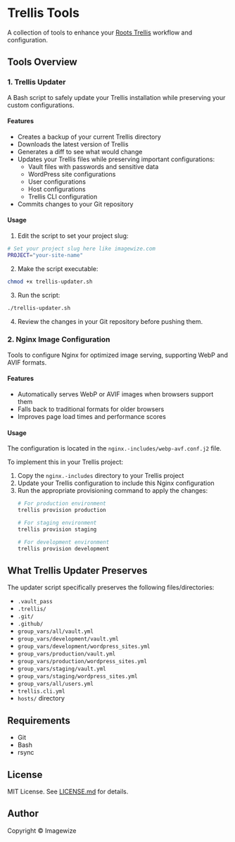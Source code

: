 # Trellis Tools

A collection of tools to enhance your [Roots Trellis](https://roots.io/trellis/) workflow and configuration.

## Tools Overview

### 1. Trellis Updater

A Bash script to safely update your Trellis installation while preserving your custom configurations.

#### Features

- Creates a backup of your current Trellis directory
- Downloads the latest version of Trellis
- Generates a diff to see what would change
- Updates your Trellis files while preserving important configurations:
  - Vault files with passwords and sensitive data
  - WordPress site configurations
  - User configurations
  - Host configurations
  - Trellis CLI configuration
- Commits changes to your Git repository

#### Usage

1. Edit the script to set your project slug:
```bash
# Set your project slug here like imagewize.com
PROJECT="your-site-name"
```

2. Make the script executable:
```bash
chmod +x trellis-updater.sh
```

3. Run the script:
```bash
./trellis-updater.sh
```

4. Review the changes in your Git repository before pushing them.

### 2. Nginx Image Configuration

Tools to configure Nginx for optimized image serving, supporting WebP and AVIF formats.

#### Features

- Automatically serves WebP or AVIF images when browsers support them
- Falls back to traditional formats for older browsers
- Improves page load times and performance scores

#### Usage

The configuration is located in the `nginx.-includes/webp-avf.conf.j2` file. 

To implement this in your Trellis project:
1. Copy the `nginx.-includes` directory to your Trellis project
2. Update your Trellis configuration to include this Nginx configuration
3. Run the appropriate provisioning command to apply the changes:
   ```bash
   # For production environment
   trellis provision production
   
   # For staging environment
   trellis provision staging
   
   # For development environment
   trellis provision development
   ```

## What Trellis Updater Preserves

The updater script specifically preserves the following files/directories:
- `.vault_pass`
- `.trellis/`
- `.git/`
- `.github/`
- `group_vars/all/vault.yml`
- `group_vars/development/vault.yml`
- `group_vars/development/wordpress_sites.yml`
- `group_vars/production/vault.yml`
- `group_vars/production/wordpress_sites.yml`
- `group_vars/staging/vault.yml`
- `group_vars/staging/wordpress_sites.yml`
- `group_vars/all/users.yml`
- `trellis.cli.yml`
- `hosts/` directory

## Requirements

- Git
- Bash
- rsync

## License

MIT License. See [LICENSE.md](LICENSE.md) for details.

## Author

Copyright © Imagewize
